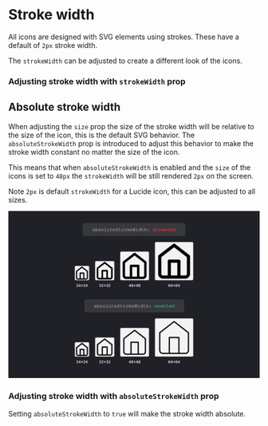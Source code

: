 <script setup>
import { Sandpack } from 'sandpack-vue3'
import sandpackTheme from '../../.vitepress/theme/sandpackTheme.json'
import strokeWidth from './examples/stroke-width-icon/files.ts'
import absoluteStrokeWidth from './examples/absolute-stroke-width-icon/files.ts'
</script>

# Stroke width

All icons are designed with SVG elements using strokes.
These have a default of `2px` stroke width.

The `strokeWidth` can be adjusted to create a different look of the icons.

### Adjusting stroke width with `strokeWidth` prop

<Sandpack
  template="react"
  :theme="sandpackTheme"
  :files="strokeWidth"
  :customSetup='{
    dependencies: {
      "lucide-react": "latest"
    }
  }'
  :options="{
    editorHeight: 300,
  }"
/>

## Absolute stroke width

When adjusting the `size` prop the size of the  stroke width will be relative to the size of the icon, this is the default SVG behavior. The `absoluteStrokeWidth` prop is introduced to adjust this behavior to make the stroke width constant no matter the size of the icon.

This means that when `absoluteStrokeWidth` is enabled and the `size` of the icons is set to `48px` the `strokeWidth` will be still rendered `2px` on the screen.

Note `2px` is default `strokeWidth` for a Lucide icon, this can be adjusted to all sizes.

![Absolute stroke width comparison](../../images/absolute-stroke-width-compare.png?raw=true "Absolute stroke width comparison")

### Adjusting stroke width with `absoluteStrokeWidth` prop

Setting `absoluteStrokeWidth` to `true` will make the stroke width absolute.

<Sandpack
  template="react"
  :theme="sandpackTheme"
  :files="absoluteStrokeWidth"
  :customSetup='{
    dependencies: {
      "lucide-react": "latest"
    }
  }'
  :options="{
    editorHeight: 320,
  }"
/>
